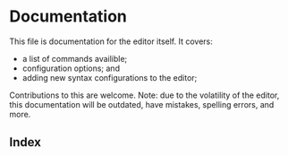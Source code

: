 # Documentation
This file is documentation for the editor itself. It covers:

* a list of commands availible;
* configuration options; and
* adding new syntax configurations to the editor;

Contributions to this are welcome. Note: due to the volatility
of the editor, this documentation will be outdated, have mistakes,
spelling errors, and more.

## Index